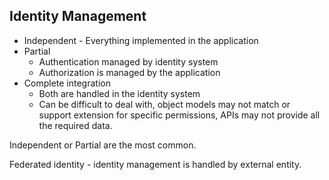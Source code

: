## Identity Management

* Independent - Everything implemented in the application
* Partial
  * Authentication managed by identity system
  * Authorization is managed by the application
* Complete integration
  * Both are handled in the identity system
  * Can be difficult to deal with, object models may not match or support extension for specific permissions, APIs may not provide all the required data.

Independent or Partial are the most common.

Federated identity - identity management is handled by external entity.
